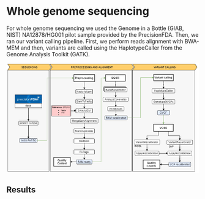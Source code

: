 # Whole genome sequencing

For whole genome sequencing we used the Genome in a Bottle (GIAB, NIST) NA12878/HG001 pilot sample provided by the PrecisionFDA. Then, we ran our variant calling pipeline. First, we perform reads alignment with BWA-MEM and then, variants are called using the HaplotypeCaller from the Genome Analysis Toolkit (GATK).

<p align="center">
  <img src="https://github.com/genomicsITER/benchmarking/blob/master/WGS/images/WGS_workflow.png">
</p>

## Results
